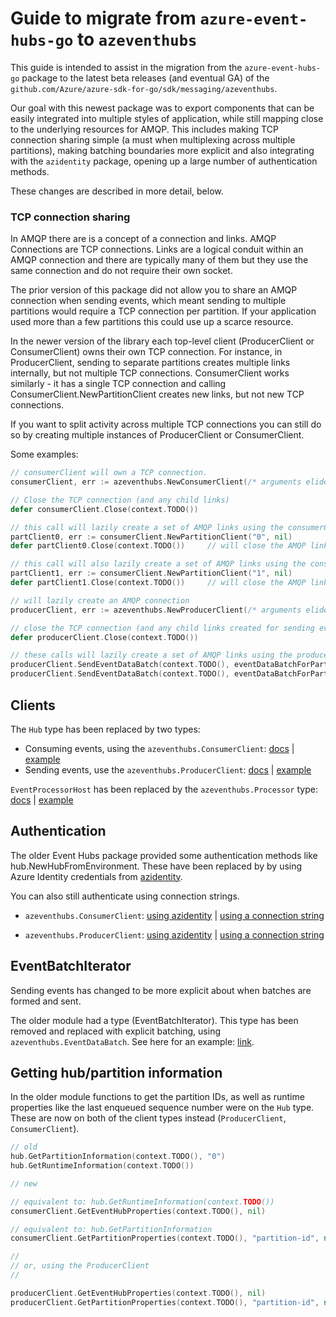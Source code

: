 # Guide to migrate from `azure-event-hubs-go` to `azeventhubs`

This guide is intended to assist in the migration from the `azure-event-hubs-go` package to the latest beta releases (and eventual GA) of the `github.com/Azure/azure-sdk-for-go/sdk/messaging/azeventhubs`.

Our goal with this newest package was to export components that can be easily integrated into multiple styles of application, while still mapping close to the underlying resources for AMQP. This includes making TCP connection sharing simple (a must when multiplexing across multiple partitions), making batching boundaries more explicit and also integrating with the `azidentity` package, opening up a large number of authentication methods.

These changes are described in more detail, below.

### TCP connection sharing

In AMQP there are is a concept of a connection and links. AMQP Connections are TCP connections. Links are a logical conduit within an AMQP connection and there are typically many of them but they use the same connection and do not require their own socket.

The prior version of this package did not allow you to share an AMQP connection when sending events, which meant sending to multiple partitions would require a TCP connection per partition. If your application used more than a few partitions this could use up a scarce resource.

In the newer version of the library each top-level client (ProducerClient or ConsumerClient) owns their own TCP connection. For instance, in ProducerClient, sending to separate partitions creates multiple links internally, but not multiple TCP connections. ConsumerClient works similarly - it has a single TCP connection and calling ConsumerClient.NewPartitionClient creates new links, but not new TCP connections.

If you want to split activity across multiple TCP connections you can still do so by creating multiple instances of ProducerClient or ConsumerClient.

Some examples:

```go
// consumerClient will own a TCP connection.
consumerClient, err := azeventhubs.NewConsumerClient(/* arguments elided for example */)      

// Close the TCP connection (and any child links)
defer consumerClient.Close(context.TODO())    

// this call will lazily create a set of AMQP links using the consumerClient's TCP connection.
partClient0, err := consumerClient.NewPartitionClient("0", nil)
defer partClient0.Close(context.TODO())     // will close the AMQP link, not the connection

// this call will also lazily create a set of AMQP links using the consumerClient's TCP connection.
partClient1, err := consumerClient.NewPartitionClient("1", nil)
defer partClient1.Close(context.TODO())     // will close the AMQP link, not the connection
```

```go
// will lazily create an AMQP connection
producerClient, err := azeventhubs.NewProducerClient(/* arguments elided for example */)

// close the TCP connection (and any child links created for sending events)
defer producerClient.Close(context.TODO())

// these calls will lazily create a set of AMQP links using the producerClient's TCP connection.
producerClient.SendEventDataBatch(context.TODO(), eventDataBatchForPartition0, nil)
producerClient.SendEventDataBatch(context.TODO(), eventDataBatchForPartition1, nil)
```

## Clients

The `Hub` type has been replaced by two types:

* Consuming events, using the `azeventhubs.ConsumerClient`: [docs](https://pkg.go.dev/github.com/Azure/azure-sdk-for-go/sdk/messaging/azeventhubs#ConsumerClient) | [example](https://github.com/Azure/azure-sdk-for-go/blob/main/sdk/messaging/azeventhubs/example_consuming_events_test.go)
* Sending events, use the `azeventhubs.ProducerClient`: [docs](https://pkg.go.dev/github.com/Azure/azure-sdk-for-go/sdk/messaging/azeventhubs#ProducerClient) | [example](https://github.com/Azure/azure-sdk-for-go/blob/main/sdk/messaging/azeventhubs/example_producing_events_test.go)

`EventProcessorHost` has been replaced by the `azeventhubs.Processor` type: [docs](https://pkg.go.dev/github.com/Azure/azure-sdk-for-go/sdk/messaging/azeventhubs#Processor) | [example](https://github.com/Azure/azure-sdk-for-go/blob/main/sdk/messaging/azeventhubs/example_processor_test.go)

## Authentication

The older Event Hubs package provided some authentication methods like hub.NewHubFromEnvironment. These have been replaced by by using Azure Identity credentials from [azidentity](https://pkg.go.dev/github.com/Azure/azure-sdk-for-go/sdk/azidentity#section-readme). 

You can also still authenticate using connection strings.

* `azeventhubs.ConsumerClient`: [using azidentity](https://github.com/Azure/azure-sdk-for-go/blob/a46bd74e113d6a045541b82a0f3f6497011d8417/sdk/messaging/azeventhubs/example_consumerclient_test.go#L16) | [using a connection string](https://github.com/Azure/azure-sdk-for-go/blob/a46bd74e113d6a045541b82a0f3f6497011d8417/sdk/messaging/azeventhubs/example_consumerclient_test.go#L30)

* `azeventhubs.ProducerClient`: [using azidentity](https://github.com/Azure/azure-sdk-for-go/blob/a46bd74e113d6a045541b82a0f3f6497011d8417/sdk/messaging/azeventhubs/example_producerclient_test.go#L16) | [using a connection string](https://github.com/Azure/azure-sdk-for-go/blob/a46bd74e113d6a045541b82a0f3f6497011d8417/sdk/messaging/azeventhubs/example_producerclient_test.go#L30)

## EventBatchIterator

Sending events has changed to be more explicit about when batches are formed and sent.

The older module had a type (EventBatchIterator). This type has been removed and replaced
with explicit batching, using `azeventhubs.EventDataBatch`. See here for an example: [link](https://github.com/Azure/azure-sdk-for-go/blob/main/sdk/messaging/azeventhubs/example_producing_events_test.go).

## Getting hub/partition information

In the older module functions to get the partition IDs, as well as runtime properties
like the last enqueued sequence number were on the `Hub` type. These are now on both
of the client types instead (`ProducerClient`, `ConsumerClient`).

```go
// old
hub.GetPartitionInformation(context.TODO(), "0")
hub.GetRuntimeInformation(context.TODO())
```

```go
// new

// equivalent to: hub.GetRuntimeInformation(context.TODO())
consumerClient.GetEventHubProperties(context.TODO(), nil)   

// equivalent to: hub.GetPartitionInformation
consumerClient.GetPartitionProperties(context.TODO(), "partition-id", nil)  

//
// or, using the ProducerClient
//

producerClient.GetEventHubProperties(context.TODO(), nil)
producerClient.GetPartitionProperties(context.TODO(), "partition-id", nil)
```

